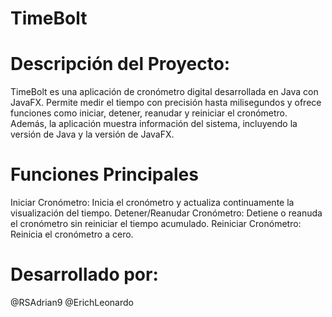 # TimeBolt

# Descripción del Proyecto:

TimeBolt es una aplicación de cronómetro digital desarrollada en Java con JavaFX. Permite medir el tiempo con precisión hasta milisegundos y ofrece funciones como iniciar, detener, reanudar y reiniciar el cronómetro. Además, la aplicación muestra información del sistema, incluyendo la versión de Java y la versión de JavaFX.

# Funciones Principales

Iniciar Cronómetro: Inicia el cronómetro y actualiza continuamente la visualización del tiempo.
Detener/Reanudar Cronómetro: Detiene o reanuda el cronómetro sin reiniciar el tiempo acumulado.
Reiniciar Cronómetro: Reinicia el cronómetro a cero.

# Desarrollado por:
@RSAdrian9
@ErichLeonardo
